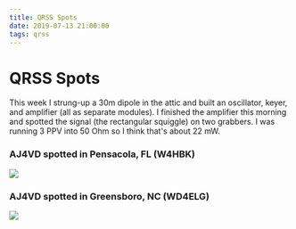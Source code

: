 ```yaml
---
title: QRSS Spots
date: 2019-07-13 21:00:00
tags: qrss
---
```


# QRSS Spots

This week I strung-up a 30m dipole in the attic and built an oscillator, keyer, and amplifier (all as separate modules). I finished the amplifier this morning and spotted the signal (the rectangular squiggle) on two grabbers. I was running 3 PPV into 50 Ohm so I think that's about 22 mW.

### AJ4VD spotted in Pensacola, FL (W4HBK)

<div class="text-center img-border">

![](W4HBK-Pensacola-FL-USA.jpg)

</div>

### AJ4VD spotted in Greensboro, NC (WD4ELG)

<div class="text-center img-border">

![](WD4ELG-Greensboro-NC-USA.jpg)

</div>
